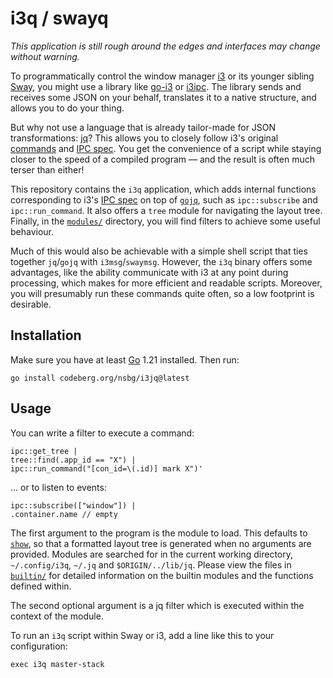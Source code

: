 # i3q / swayq

*This application is still rough around the edges and interfaces may 
change without warning.*

To programmatically control the window manager [i3] or its younger 
sibling [Sway][sway], you might use a library like [go-i3] or [i3ipc]. 
The library sends and receives some JSON on your behalf, translates it 
to a native structure, and allows you to do your thing.

But why not use a language that is already tailor-made for JSON 
transformations: [jq]? This allows you to closely follow i3's original 
[commands][cmd] and [IPC spec][ipc]. You get the convenience of a script 
while staying closer to the speed of a compiled program — and the result 
is often much terser than either!

This repository contains the `i3q` application, which adds internal 
functions corresponding to i3's [IPC spec][ipc] on top of 
[`gojq`][gojq], such as `ipc::subscribe` and `ipc::run_command`. It also 
offers a `tree` module for navigating the layout tree. Finally, in the 
[`modules/`](./modules/) directory, you will find filters to achieve 
some useful behaviour.

Much of this would also be achievable with a simple shell script that 
ties together `jq`/`gojq` with `i3msg`/`swaymsg`. However, the `i3q` 
binary offers some advantages, like the ability communicate with i3 at 
any point during processing, which makes for more efficient and readable 
scripts. Moreover, you will presumably run these commands quite often, 
so a low footprint is desirable.


## Installation

Make sure you have at least [Go][go] 1.21 installed. Then run:

    go install codeberg.org/nsbg/i3jq@latest


## Usage

You can write a filter to execute a command:

    ipc::get_tree |
    tree::find(.app_id == "X") |
    ipc::run_command("[con_id=\(.id)] mark X")'

... or to listen to events:

    ipc::subscribe(["window"]) |
    .container.name // empty

The first argument to the program is the module to load. This defaults 
to [`show`](./builtin/show.jq), so that a formatted layout tree is 
generated when no arguments are provided. Modules are searched for in 
the current working directory, `~/.config/i3q`, `~/.jq` and 
`$ORIGIN/../lib/jq`. Please view the files in [`builtin/`](./builtin/) 
for detailed information on the builtin modules and the functions 
defined within.

The second optional argument is a jq filter which is executed within the 
context of the module.

To run an `i3q` script within Sway or i3, add a line like this to your 
configuration:

    exec i3q master-stack

[i3]: https://i3wm.org/
[ipc]: https://i3wm.org/docs/ipc.html
[cmd]: https://i3wm.org/docs/userguide.html#list_of_commands
[sway]: https://swaywm.org/
[swayfx]: https://github.com/WillPower3309/swayfx
[go]: https://go.dev/
[jq]: https://jqlang.github.io/jq/
[gojq]: https://github.com/itchyny/gojq
[i3ipc]: https://github.com/altdesktop/i3ipc-python
[go-i3]: https://github.com/i3/go-i3
